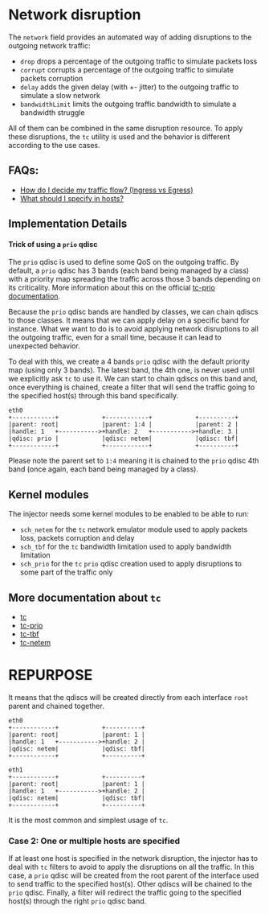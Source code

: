 # Network disruption

The `network` field provides an automated way of adding disruptions to the outgoing network traffic:

* `drop` drops a percentage of the outgoing traffic to simulate packets loss
* `corrupt` corrupts a percentage of the outgoing traffic to simulate packets corruption
* `delay` adds the given delay (with +- jitter) to the outgoing traffic to simulate a slow network
* `bandwidthLimit` limits the outgoing traffic bandwidth to simulate a bandwidth struggle

All of them can be combined in the same disruption resource. To apply these disruptions, the `tc` utility is used and the behavior is different according to the use cases.

## FAQs:

* [How do I decide my traffic flow? (Ingress vs Egress)](/docs/network_disruption_flow.md)
* [What should I specify in hosts?](/docs/network_disruption_hosts.md)

## Implementation Details

#### Trick of using a `prio` qdisc

The `prio` qdisc is used to define some QoS on the outgoing traffic. By default, a `prio` qdisc has 3 bands (each band being managed by a class) with a priority map spreading the traffic across those 3 bands depending on its criticality. More information about this on the official [tc-prio documentation](https://linux.die.net/man/8/tc-prio).

Because the `prio` qdisc bands are handled by classes, we can chain qdiscs to those classes. It means that we can apply delay on a specific band for instance. What we want to do is to avoid applying network disruptions to all the outgoing traffic, even for a small time, because it can lead to unexpected behavior.

To deal with this, we create a 4 bands `prio` qdisc with the default priority map (using only 3 bands). The latest band, the 4th one, is never used until we explicitly ask `tc` to use it. We can start to chain qdiscs on this band and, once everything is chained, create a filter that will send the traffic going to the specified host(s) through this band specifically.

```
eth0
+------------+            +------------+            +----------+
|parent: root|            |parent: 1:4 |            |parent: 2 |
|handle: 1   +----------->+handle: 2   +----------->+handle: 3 |
|qdisc: prio |            |qdisc: netem|            |qdisc: tbf|
+------------+            +------------+            +----------+
```

Please note the parent set to `1:4` meaning it is chained to the `prio` qdisc 4th band (once again, each band being managed by a class).

## Kernel modules

The injector needs some kernel modules to be enabled to be able to run:

* `sch_netem` for the `tc` network emulator module used to apply packets loss, packets corruption and delay
* `sch_tbf` for the `tc` bandwidth limitation used to apply bandwidth limitation
* `sch_prio` for the `tc` `prio` qdisc creation used to apply disruptions to some part of the traffic only

## More documentation about `tc`

* [tc](https://linux.die.net/man/8/tc)
* [tc-prio](https://linux.die.net/man/8/tc-prio)
* [tc-tbf](https://linux.die.net/man/8/tc-tbf)
* [tc-netem](https://man7.org/linux/man-pages/man8/tc-netem.8.html)














# REPURPOSE
It means that the qdiscs will be created directly from each interface `root` parent and chained together.

```
eth0
+------------+            +----------+
|parent: root|            |parent: 1 |
|handle: 1   +----------->+handle: 2 |
|qdisc: netem|            |qdisc: tbf|
+------------+            +----------+

eth1
+------------+            +----------+
|parent: root|            |parent: 1 |
|handle: 1   +----------->+handle: 2 |
|qdisc: netem|            |qdisc: tbf|
+------------+            +----------+
```

It is the most common and simplest usage of `tc`.

### Case 2: One or multiple hosts are specified

If at least one host is specified in the network disruption, the injector has to deal with `tc` filters to avoid to apply the disruptions on all the traffic. In this case, a `prio` qdisc will be created from the root parent of the interface used to send traffic to the specified host(s). Other qdiscs will be chained to the `prio` qdisc. Finally, a filter will redirect the traffic going to the specified host(s) through the right `prio` qdisc band.
